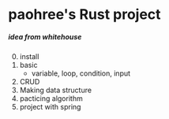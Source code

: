 # paohree's Rust project
##### idea from whitehouse
0. install
1. basic
   * variable, loop, condition, input
3. CRUD
4. Making data structure
5. pacticing algorithm
6. project with spring
